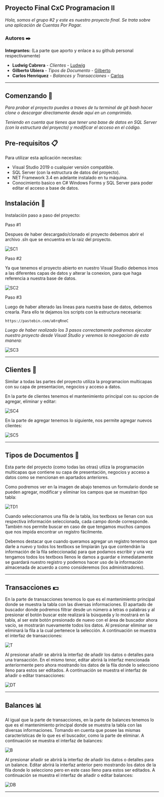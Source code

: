 ## Proyecto Final CxC Programacion II

_Hola, somos el grupo #2 y este es nuestro proyecto final. Se trata sobre una aplicación de Cuentas Por Pagar._

### Autores ✒️

**Integrantes:** (La parte que aporto y enlace a su github personal respectivamente)

* **Ludwig Cabrera** - *Clientes* - [Ludwig](https://github.com/md5-loki)
* **Gilberto Ubiera** - *Tipos de Documento* - [Gilberto](https://github.com/Diretol00)
* **Carlos Henriquez** - *Balances y Transacciones* - [Carlos](https://github.com/Carlos-Henriquez)

<hr>

## Comenzando 🚀

_Para probar el proyecto puedes a traves de tu terminal de git bash hacer clone o descargar directamente desde aquí en un comprimido._

_Teniendo en cuenta que tienes que tener una base de datos en SQL Server (con la estructura del proyecto) y modificar el acceso en el código._


## Pre-requisitos 📋


Para utilizar esta aplicación necesitas:
- Visual Studio 2019 o cualquier versión compatible.
- SQL Server (con la estructura de datos del proyecto).
- NET Framework 3.4 en adelante instalado en tu máquina.
- Conocimiento basico en C# Windows Forms y SQL Server para poder editar el acceso a base de datos.


## Instalación 🔧

Instalación paso a paso del proyecto:

Paso #1

Despues de haber descargado/clonado el proyecto debemos abrir el archivo .sln que se encuentra en la raiz del proyecto.

![SC1](https://i.imgur.com/RpXYYjv.png)

Paso #2

Ya que tenemos el proyecto abierto en nuestro Visual Studio debemos irnos a las diferentes capas de datos y alterar la conexion, para que haga referencia a nuestra base de datos.

![SC2](https://i.imgur.com/3aujkP2.png)

Paso #3

Luego de haber alterado las lineas para nuestra base de datos, debemos crearla. Para ello te dejamos los scripts con la estructura necesaria:

```
https://pastebin.com/a0rqRneC
```

_Luego de haber realizado los 3 pasos correctamente podremos ejecutar nuestro proyecto desde Visual Studio y veremos la navegacion de esta manera:_

![SC3](https://i.imgur.com/2rfhUx9.png)

<hr>

## Clientes 🧑
Similar a todas las partes del proyecto utiliza la programacion multicapas con su capa de presentacion, negocios y acceso a datos.

En la parte de clientes tenemos el mantenimiento principal con su opcion de agregar, eliminar y editar:

![SC4](https://i.imgur.com/CI8aAOU.png)

En la parte de agregar tenemos lo siguiente, nos permite agregar nuevos clientes:

![SC5](https://i.imgur.com/vunWfNw.png)

<hr>

## Tipos de Documentos 📃
Esta parte del proyecto (como todas las otras) utliza la programación multicapas que contiene su capa de presentación, negocios y acceso a datos
como se mencionan en apartados anteriores. 

Como podremos ver en la imagen de abajo tenemos un formulario donde se pueden agregar, modificar y eliminar los campos que se muestran tipo tabla: 

![TD1](https://i.imgur.com/j0LggmT.jpg)

Cuando seleccionamos una fila de la tabla, los textboxs se llenan con sus respectiva información seleccionada, cada campo donde corresponde.
También nos permite buscar en caso de que tengamos muchos campos que nos impida encontrar un registro fácilmente.

Debemos destacar que cuando queramos agregar un registro tenemos que darle a nuevo y todos los textboxs se limpiarán (ya que contendrán la información de la fila seleccionada) para que podamos escribir y una vez tengamos todos los textboxs llenos le damos a guardar e inmediatamente se guardará nuestro registro y podemos hacer uso de la información almacenada de acuerdo a como consideremos (los administradores).

<hr>

## Transacciones 💵
En la parte de transacciones tenemos lo que es el mantenimiento principal donde se muestra la tabla con las diversas informaciones. El apartado de buscador donde podremos filtrar desde un número a letras o palabras y al presionar el botón buscar este realizará la búsqueda y lo mostrará en la tabla, al ser este botón presionado de nuevo con el área de buscador ahora vacío, se mostrarán nuevamente todos los datos. Al presionar eliminar se eliminará la fila a la cual pertenece la selección. A continuación se muestra el interfaz de transacciones:

![T](https://i.imgur.com/5LbnMvM.png)

Al presionar añadir se abrirá la interfaz de añadir los datos o detalles para una transacción. En el mismo tenor, editar abrirá la interfaz mencionada anteriormente pero ahora mostrando los datos de la fila donde lo selecciono lleno para estos ser editados. A continuación se muestra el interfaz de añadir o editar transacciones:

![DT](https://i.imgur.com/B1oDfzZ.png)

<hr>

## Balances 📊
Al igual que la parte de transacciones, en la parte de balances tenemos lo que es el mantenimiento principal donde se muestra la tabla con las diversas informaciones. Tomando en cuenta que posee las mismas características de lo que es el buscador, como la parte de eliminar. A continuación se muestra el interfaz de balances:

![B](https://i.imgur.com/yFan1S4.png)

Al presionar añadir se abrirá la interfaz de añadir los datos o detalles para un balance. Editar abrirá la interfaz anterior pero mostrando los datos de la fila donde lo selecciono pero en este caso lleno para estos ser editados. A continuación se muestra el interfaz de añadir o editar balances:

![DB](https://i.imgur.com/fmJywNd.png)

<hr>
